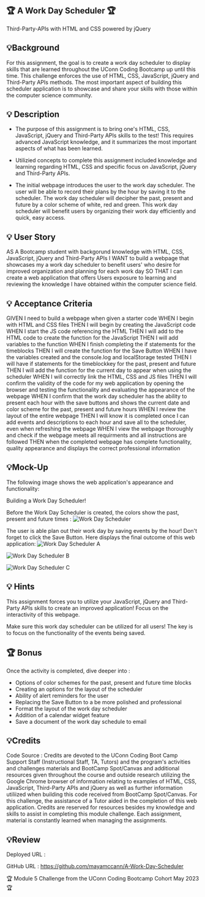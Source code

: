 ## 🏆 A Work Day Scheduler 🏆
Third-Party-APIs with HTML and CSS powered by jQuery

## 💡Background
For this assignment, the goal is to create a work day scheduler to display skills that are learned throughout the UConn Coding Bootcamp up until this time. This challenge enforces the use of HTML, CSS, JavaScript, jQuery and Third-Party APIs methods. The most important aspect of building this scheduler application is to showcase and share your skills with those within the computer science community. 

## 💡 Description

* The purpose of this assignment is to bring one's HTML, CSS, JavaScript, jQuery and Third-Party APIs skills to the test! This requires advanced JavaScript knowledge, and it summarizes the most important aspects of what has been learned.

* Utilizied concepts to complete this assignment included knowledge and learning regarding HTML, CSS and specific focus on JavaScript, jQuery and Third-Party APIs. 

* The initial webpage introduces the user to the work day scheduler. The user will be able to record their plans by the hour by saving it to the scheduler. The work day scheduler will decipher the past, present and future by a color scheme of white, red and green. This work day scheduler will benefit users by organizing their work day efficiently and quick, easy access. 

## 💡 User Story
AS A Bootcamp student with backgorund knowledge with HTML, CSS, JavaScript, jQuery and Third-Party APIs 
I WANT to build a webpage that showcases my a work day scheduler to benefit users' who desire for improved organization and planning for each work day
SO THAT I can create a web application that offers Users exposure to learning and reviewing the knowledge I have obtained within the computer science field.

## 💡 Acceptance Criteria
GIVEN I need to build a webpage when given a starter code
WHEN I begin with HTML and CSS files THEN I will begin by creating the JavaScript code
WHEN I start the JS code referencing the HTML
THEN I will add to the HTML code to create the function for the JavaScript
THEN I will add variables to the function
WHEN I finish completing the if statements for the timeblocks
THEN I will create the function for the Save Button
WHEN I have the variables created and the console.log and localStorage tested
THEN I will have if statements for the timeblockkey for the past, present and future
THEN I will add the function for the current day to appear when using the scheduler
WHEN I will correctly link the HTML, CSS and JS files
THEN I will confirm the validity of the code for my web application by opening the browser and testing the functionality and evaluating the appearance of the webpage 
WHEN I confirm that the work day scheduler has the ability to present each hour with the save buttons and shows the current date and color scheme for the past, present and future hours
WHEN I review the layout of the entire webpage 
THEN I will know it is completed once I can add events and descriptions to each hour and save all to the scheduler, even when refreshing the webpage
WHEN I view the webpage thoroughly and check if the webpage meets all requirments and all instructions are followed 
THEN when the completed webpage has complete functionality, quality appearance and displays the correct professional information


## 💡Mock-Up
The following image shows the web application's appearance and functionality: 

Building a Work Day Scheduler!

Before the Work Day Scheduler is created, the colors show the past, present and future times :
![Work Day Scheduler](https://github.com/mayamccann/A-Work-Day-Scheduler/assets/112992245/b0502f93-3002-4e94-ac27-8e5ff453d4b7)


The user is able plan out their work day by saving events by the hour! Don't forget to click the Save Button. Here displays the final outcome of this web application: 
![Work Day Scheduler A](https://github.com/mayamccann/A-Work-Day-Scheduler/assets/112992245/954a2e70-6c21-48e6-9ee7-54ac2adb9b79)

![Work Day Scheduler B](https://github.com/mayamccann/A-Work-Day-Scheduler/assets/112992245/46989d8d-d002-403d-8df9-83347a9854a4)

![Work Day Scheduler C](https://github.com/mayamccann/A-Work-Day-Scheduler/assets/112992245/b052605d-6ebc-4919-b655-617582eb8bdd)


## 💡 Hints
This assignment forces you to utilize your JavaScript, jQuery and Third-Party APIs skills to create an improved application! Focus on the interactivity of this webpage.

Make sure this work day scheduler can be utilized for all users! The key is to focus on the functionality of the events being saved.

## 🏆 Bonus
Once the activity is completed, dive deeper into :

- Options of color schemes for the past, present and future time blocks
- Creating an options for the layout of the scheduler
- Ability of alert reminders for the user 
- Replacing the Save Button to a be more polished and professional
- Format the layout of the work day scheduler
- Addition of a calendar widget feature
- Save a document of the work day schedule to email


## 💡Credits
Code Source : Credits are devoted to the UConn Coding Boot Camp Support Staff (Instructional Staff, TA, Tutors) and the program's activities and challenges materials and BootCamp Spot/Canvas and additional resources given throughout the course and outside research utilizing the Google Chrome browser of information relating to examples of HTML, CSS, JavaScript, Third-Party APIs and jQuery as well as further information utiliized when building this code received from BootCamp Spot/Canvas. For this challenge, the assistance of a Tutor aided in the completion of this web application. Credits are reserved for resources besides my knowledge and skills to assist in completing this module challenge. Each assignment, material is constantly learned when managing the assignments. 

## 💡Review 

Deployed URL :


GitHub URL :
https://github.com/mayamccann/A-Work-Day-Scheduler

🏆 Module 5 Challenge from the UConn Coding Bootcamp Cohort May 2023 🏆
